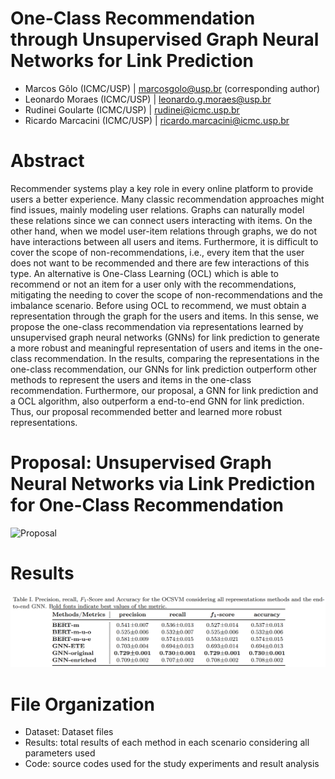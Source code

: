 # One-Class Recommendation through Unsupervised Graph Neural Networks for Link Prediction

- Marcos Gôlo (ICMC/USP) | marcosgolo@usp.br (corresponding author)
- Leonardo Moraes (ICMC/USP) | leonardo.g.moraes@usp.br
- Rudinei Goularte (ICMC/USP) | rudinei@icmc.usp.br
- Ricardo Marcacini (ICMC/USP) | ricardo.marcacini@icmc.usp.br

# Abstract
Recommender systems play a key role in every online platform to provide users a better experience. Many classic recommendation approaches might find issues, mainly modeling user relations. Graphs can naturally model these relations since we can connect users interacting with items. On the other hand, when we model user-item relations through graphs, we do not have interactions between all users and items. Furthermore, it is difficult to cover the scope of non-recommendations, i.e., every item that the user does not want to be recommended and there are few interactions of this type. An alternative is One-Class Learning (OCL) which is able to recommend or not an item for a user only with the recommendations, mitigating the needing to cover the scope of non-recommendations and the imbalance scenario. Before using OCL to recommend, we must obtain a representation through the graph for the users and items. In this sense, we propose the one-class recommendation via representations learned by unsupervised graph neural networks (GNNs) for link prediction to generate a more robust and meaningful representation of users and items in the one-class recommendation. In the results, comparing the representations in the one-class recommendation, our GNNs for link prediction outperform other methods to represent the users and items in the one-class recommendation. Furthermore, our proposal, a GNN for link prediction and a OCL algorithm, also outperform a end-to-end GNN for link prediction. Thus, our proposal recommended better and learned more robust representations.

# Proposal: Unsupervised Graph Neural Networks via Link Prediction for One-Class Recommendation
![Proposal](/images/proposal.png)

# Results
![Results](/images/results.png)

# File Organization
- Dataset: Dataset files
- Results: total results of each method in each scenario considering all parameters used
- Code: source codes used for the study experiments and result analysis
